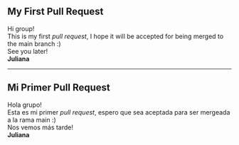 ## My First Pull Request
Hi group! <br>
This is my first *pull request*, I hope it will be accepted for being merged to the main branch :) <br>
See you later! <br>
**Juliana** 

---

## Mi Primer Pull Request
Hola grupo! <br>
Esta es mi primer *pull request*, espero que sea aceptada para ser mergeada a la rama main :) <br>
Nos vemos más tarde! <br>
**Juliana**